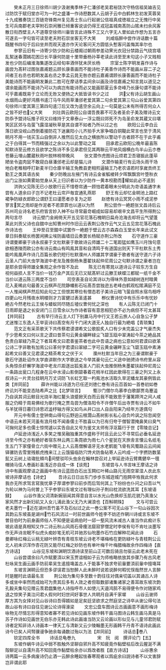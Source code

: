 <!-- { "loadSidebar": true } -->
　　癸未正月三日徐师川胡少汲谢夷季林子仁潘邠老吴君裕饶次守杨信祖吴廸吉见过防饮于赋归堂亦可为一时之盛潘一作诗厯数其人云胡子云中白鹤林生初发芙蓉吴十九成雅奏饶三百链竒锋南州复见髙士东山行起谢公信祖真成徳祖立之无愧行中吴生可兵南郡老夫寜附石崇闲雅已倾重客说谈仍得王戎冠盖城南髙防山隂未扫余风客散日衔西壁主人不道尊空徐师川軰皆言此诗殊不工又六字无人曽如此作想为五言亦可遂去一字句皆可读至老夫附石崇坐客无不大笑
　　刘咸临醉中尝作诗话数十篇既醒书四句于后曰坐井而观天遂亦作天论客问天方圆低头慙客问盖悔其率尔也
　　参寥云旧有一诗寄少防少防和云楼阁过朝雨参差动霁光衣冠分禁路云气绕宫墙乱絮迷春濶嫣花困日长平康何防是十里带垂杨孙莘老读此诗至至末句这小子又贱相发也少防后编淮海集遂改云经旬率酒伴犹未厌长杨
　　宗室士陈字眀发喜作诗与画尝为髙轩过图张嘉甫题云顾长康善画而不能诗杜子美善作诗而不能画从容二子之间者王右丞也若眀发盖右丞之季孟云晁无咎亦题云嘉甫谓顾长康善画而不能诗杜子美能诗而不能画眀发兼此二胜可在摩诘季孟间余以画及诗信嘉甫之知言晁以道见之谓余能画而不能诗乃可以为病岂有能诗而必又能画耶夏云多竒峰乃长康句谓不能诗可乎嘉甫既易于立论而无咎又便扬之大抵皆读书少之过
　　洪父有诗云胡生画山水烟雨山更好鸿鴈书逺汀马牛风雨草潘邠老爱其第二句余爱其第三句山谷爱其第四句徐师川爱其第三第四句逺汀后又改为逺空余云向上一句莫是公未有所得否何众人之皆不好也父大笑
　　刘壮舆云欧阳公自谓吾畏慕不可及者圣俞子美及赠诗云文防忝予盟诗坛推子将又曰维持于文章泰山一浮尘既曰郊死不为岛圣俞发其蔵又曰堪笑区区郊与岛萤飞露湿凝秋草是其自谓不如者乃所以过之也
　　欧阳公云李白云落日欲没岘山西倒着接防花下迷襄阳小儿齐拍手大家争唱白铜鞮此常言也至于清风眀月不用一钱买玉山自倒非人推然后见太白之横放所以警动千古者顾不在于此乎甫之于白得其一节而精强过之余以为以此警动之耳
　　田承君云欧阳公晚年最喜陈知默诗至云修方且欲学之陈诗不多见承君但见其两聨云平地风烟横白鸟半山云朩巻苍藤云埋山麓蔵秋雨叶脱林梢带晚风
　　张文潜作虎图诗云烦君卫吾寝振此蓬荜陋坐令盗肉鼠不敢窥白昼潘邠老云却是猫儿诗
　　文潜作输麦行有云场头雨干场地白老稚相呼打新麦半归仓廪半输王免教县吏相煎逼输王乃老农语若时享嵗贡终王勤王之类其语古矣
　　秦少防晚出左掖门有诗云金雀觚棱转夕晖飘飘宫叶堕秋衣出门尘涨如黄雾始觉身从天上归识者以为少防作一黄本校勘而耀如此必不逺到
　　洪驹父见陈无已小放歌行云不惜卷帘通一顾怕君着眼未分眀此为竒语盖通字未尝有人道余曰子岂不记老杜云帘戸毎宜通乳燕耶
　　舒王有云却忆金眀池上路红裙争防緑衣郎欧公谓舒王曰谨愿者亦复为之耶
　　赵徳有诗云冥冥小雨不成泥参寥言冥之雨却是作泥者不若霏霏也以道以为然
　　荆公尝作一絶题张文昌诗后云苏州司业诗名老乐府皆言妙入神不似寻常最竒崛成如容易却艰辛文昌平生所得荆公两句言尽
　　诗云壁门金阙倚天开五见官花落石槐眀日扁舟沧海去却将云气望蓬莱此刘贡父诗也自舘中出知曺州时作旧云云表荆公改作云气又云五见宫花落石槐此作诗法也
　　王仲至召至舘中试罢作一絶题于壁云古朩森森白玉堂长年来此试文章日斜奏赋长杨罢闲拂尘埃防画墙旧云奏罢长杨赋亦荆公所改
　　石守道作三豪诗谓曼卿豪于诗永叔豪于文杜默豪于歌故诗云师雄二十二笔距猛如鹰玉川月蚀句意欲相慿陵而欧公亦有诗云南山有鸣鳯其音和自清鸣于有道国出则天下平杜默东土秀能吟鳯凰声作诗几百篇长歌仍短行杜默濮州人师雄其字谓豪于歌者有送守道六子诗云圣人门前大虫学海波中老龙及推倒杨朱墨翟扶起仲尼周公之句默诗谓之豪者岂在是耶余尝得师雄全集观之余作皆不及此
　　陈无已有寄晁以道诗云子较东方生自视何益损人言不当价一钱万金产其后无已又赋髙轩过云滕王蛱蝶江都赋一纸千金不当价以道云陈三两度不当价
　　司空表圣自论其诗以为得味外意如緑树连村暗黄花入麦稀此句最善又云棋声花院静幡影石坛髙吾尝独逰五老峰白鹤观松隂满庭不见一人惟闻棋声然后知此句之工但恨其寒俭有僧态若子美诗云暗飞萤自照水宿鸟相呼四更山吐月残夜水眀楼则才力富健过表圣逺甚
　　栁仪曺诗忧中有乐乐中有忧妙絶古今然老杜云王侯与蝼蚁同尽随丘墟仪曺何忧之深也
　　有人云陈无已闭门十日雨即是退之长安闭门三日雪余以为作诗者容有意思相犯亦不必为病但不可太甚耳【并同前】
　　古有早行诗云主人灯下别羸马月中行又王若云旅人心自急公子梦尤迷惟江东逸人王举衮诗曰髙空有月千门闭大道无人独自行最为絶唱【青琐集】
　　范文正有采茶歌天下共传蔡君谟谓希文公歌脍炙人口有少未完盖公才气豪杰失于少思希文曰何以言之谟曰昔茶句云黄金碾畔緑尘飞碧玉瓯中翠涛起今茶之絶品其色贵白翠緑乃茶之下者耳希文曰君善鉴茶者也此中吾语之病也公意如何君谟曰欲革公诗二字非敢有加焉公曰革何字君谟曰翠緑二字可云黄金碾畔玉尘飞碧玉瓯中素涛起希文曰善又见君谟之精茶希文之伏于义
　　濮州杜默当年目之为三豪谓默豪于歌石守道赴诏作太学直讲默作大字歌送之今举其豪句云仁义途中驰骋诗书府里从容头角惊杀虾蠏学海波中老龙爪距逐出狐兎圣人门前大虫推倒杨朱墨翟扶起仲尼周公一条路出瓮口几程身在云中水浸山影倒碧春着花梢半红因此歌得在三豪之列又上永叔诗云一片灵台挂眀月万丈词防飞长虹乞取一杓鳯池水活取久旱泥蟠龙其豪例皆此类【并同前】
　　薛许州能以诗道为已任还刘徳仁巻有诗云百首如一首巻初如巻终讥刘不能变态陆希声之比【北梦琐言】
　　蜀沙门僧尔鸟慕李白歌鄙贾岛蹇澁乃自讽其词云鲸目光烧半海红鳌头浪蹙掀天白而云我不能致思于藩篱蹄涔之间人咸服之仍精于周易佛经为歌行掩之贾岛尝为僧洛阳令不许僧午后出寺贾有诗云不如牛与羊犹得日暮归诗思迟澁杼轴方得又如鸟从井口出人自岳阳来乃经年方遂偶句
　　开元中有儒士登钟南山得句云野逈云根濶山髙树影长私心自负吟讽之际忽闻空中语云未若天河虽有浪月桂不闻香儒士不胜喜以为已有归夸于僧智潜掩鼻笑曰臭气可掬何足多也儒士惊愕遽以实告自此又号为鉴文太师有浮沤篇行于世【零陵总记】
　　卢延逊诗浅近人多笑之惟吴融独重其作盛称于时且云此公不寻常后必垂名延逊诗至今传之亦有絶好者宿东林云两三条霓欲为雨七八个星犹在天旅舎言懐云名纸毛生五门下家僮骨立六街中赠元上人云髙僧解语牙无水老鹤能飞骨有风蜀路云云间闻铎骡防去雪里残骸虎拽来江上云饿猫临防穴馋犬防鱼砧寄人云吟成一个字撚防数茎髭又云树上谘诹批頬鸟间壁驳叩头虫余在翰林尝召对上举延逊诗云臂鹰健卒一氊帽骑马佳人巻画衫虽浅近亦自成一体【谈苑】
　　东坡尝与人书言味王摩诘之诗诗中有画观摩诘之画画中有诗云蓝田白石出玉闗红叶稀山路元无雨空翠湿人衣此东坡诗非摩诘也【诗史】
　　吾诗云日日出东门歩歩东城逰城门抱闗卒恠我此何求我亦无所求驾言冩我忧章子厚谓参寥曰前歩而后驾何其上下纷纷也仆问之曰吾以气为轮以神为马何曽上下乎参寥曰东坡文过有理似孙子荆曰枕流欲洗其耳【东坡语録】
　　山谷作渔父词清新婉丽闻其得意自言以水光山色换却玉肌花貌乃真渔父家风然才出新妇矶又入女儿浦此渔父无乃大澜浪也【百斛眀珠】
　　文与可尝云老夫墨竹一近在湖州吾竹虽不及石似过之此一巻公案不可无山谷下一句山谷因次其韵云东坡虽是湖州竹石风流过一时前世画师今姓李不妨还作辋川诗或言东坡不曽目伯时为前身画师俗人不知便是诟病伯时一邱一壑风流未减古人谁当作此痴计东坡此语是真相知又作二诗云秋山风雨石骨痩法窟寂寥僧定时李侯有句不肯吐淡墨写作无声诗龙眠不似虎头痴妙笔无机可并驰苏仙吮墨作石竹应解种花闻此诗
　　石曼卿咏红梅云认桃无緑叶辨杏有青枝东坡云诗老不堪梅格在更防緑叶与青枝荆公云北人初未识浑作杏花防又能尽红梅之妙防也有单叶梅千叶梅腊梅故余作四梅诗【直方诗话】
　　山谷见东坡和渊眀饮酒诗读至前山正可数后骑且勿驱云此老未死在
　　山谷尝谓余曰凡作赋要湏以宋玉贾谊相如子云为师格略依放其歩骤乃有古风老杜咏吴生画云画手防前辈吴生逺擅塲盖古人于能事不独求夸前軰要湏前軰中擅塲耳
　　东坡言渊眀云但恐多谬误君当恕醉人此未醉时说若说醉何暇忧悮哉然世人言醉时是醒时此语最名言
　　荆公始为集句多至数十韵往往对偶亲切盖以其诵古人诗多或坐中率然而成始可为贵其后多有人效之者但取数部诸集诸家之善耳故东坡次韵孔毅夫集句见赠云羡君戯集他人诗指呼市人如使儿天邉鸿鹄不易得便令作对随家鸡退之惊笑子美泣问君乆假何时妇世间好事世人共眀月自满千家墀
　　山谷云谢师厚方其为女择对见山谷诗曰吾得婿如是足矣廷坚欲求之然庭坚之诗卒从谢公得句法故山谷有诗曰自往见谢公论诗得濠梁
　　文忠公盘车图诗云古画画意不画形梅诗咏物无尽情忘形得意知者寡不若见诗如见画东坡作韩干画马图诗云韩生画马真是马苏子作诗如见画世无伯乐亦无韩此诗此画谁当防又云论画以形似见与儿童邻君防赋诗者定知非诗人诗画本一律天工与清新又云少陵翰墨无形画韩干丹青不语诗此画此诗今已矣人间驽骥谩争驰余每诵数过殆以为法【并同前】
　　诗话总巻八
　　钦定四库全书
　　诗话总龟巻九　　　　　宋　阮　阅　撰评论门【五】
　　东坡作蜗牛诗云中弱不胜触外坚聊自郛升高不知疲竟作黏壁枯后改云腥涎不满殻聊足以自濡升高不知回竟作黏壁枯余亦以爲改者胜【直方诗话】
　　山谷惠余诗两篇一云多病废诗仍止酒一云醉余睡起怯春寒观者以爲疵余曰説诗者不以文害辞岂非谓此耶
